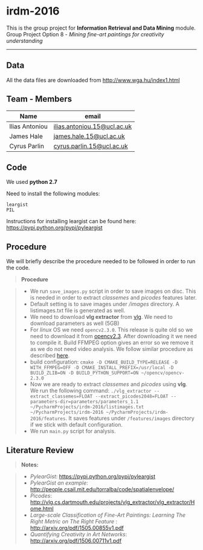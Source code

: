 irdm-2016
===================


This is the group project for **Information Retrieval and Data Mining** module.
Group Project Option 8 - *Mining fine-art paintings for creativity understanding*

----------


Data
-------------

All the data files are downloaded from http://www.wga.hu/index1.html

Team - Members
--------------
Name    | email
-------- | ---
Ilias Antoniou | ilias.antoniou.15@ucl.ac.uk
James Hale    | james.hale.15@ucl.ac.uk
Cyrus Parlin     | cyrus.parlin.15@ucl.ac.uk


Code
--------

We used **python 2.7**

Need to install the following modules:
```
leargist
PIL
```
Instructions for installing leargist can be found here: https://pypi.python.org/pypi/pyleargist

Procedure
---------------------
We will briefly describe the procedure needed to be followed in order to run the code.
>**Procedure**

> - We run `save_images.py` script in order to save images on disc. This is needed in order to extract *classemes* and *picodes* features later.
> - Default setting is to save images under */images* directory. A listimages.txt file is generated as well.
> -  We need to download **vlg extractor** from [vlg](http://vlg.cs.dartmouth.edu/projects/vlg_extractor/vlg_extractor/Home.html/). We need to download parameters as well (5GB)
> - For *linux* OS we need `opencv2.3.0`. This release is quite old so we need to download it from [opencv2.3](https://github.com/Itseez/opencv/releases/tag/2.3.0). After downloading it we need to compile it. Build FFMPEG option gives an error so we remove it as we do not need video analysis. We follow similar procedure as described [here](http://indranilsinharoy.com/2012/11/01/installing-opencv-on-linux/).
> - build configuration: `cmake -D CMAKE_BUILD_TYPE=RELEASE -D WITH_FFMPEG=OFF -D CMAKE_INSTALL_PREFIX=/usr/local -D BUILD_ZLIB=ON -D BUILD_PYTHON_SUPPORT=ON ~/opencv/opencv-2.3.0`
> - Now we are ready to extract *classemes* and *picodes* using **vlg**. We run the following command: `./vlg_extractor --extract_classemes=FLOAT --extract_picodes2048=FLOAT --parameters-dir=parameters/parameters_1.1 ~/PycharmProjects/irdm-2016/listimages.txt ~/PycharmProjects/irdm-2016 ~/PycharmProjects/irdm-2016/features`. It saves features under `/features/images` directory if we stick with default configuration.
> - We run `main.py` script for analysis.

Literature Review
--------------------

> **Notes:**

> - *PylearGist*:  https://pypi.python.org/pypi/pyleargist
> - *PylearGist an example*:  http://people.csail.mit.edu/torralba/code/spatialenvelope/
> - *Picodes*:  http://vlg.cs.dartmouth.edu/projects/vlg_extractor/vlg_extractor/Home.html
> - *Large-scale Classification of Fine-Art Paintings: Learning The Right Metric on The Right Feature* : http://arxiv.org/pdf/1505.00855v1.pdf
> - *Quantifying Creativity in Art Networks*: http://arxiv.org/pdf/1506.00711v1.pdf
>



